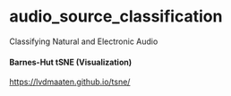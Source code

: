 # audio_source_classification
Classifying Natural and Electronic Audio

#### Barnes-Hut tSNE (Visualization)
https://lvdmaaten.github.io/tsne/
